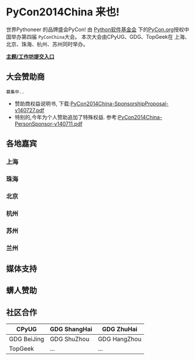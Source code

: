 # PyCon2014China 来也!

世界Pythoneer 的品牌盛会PyCon! 
由
[Python软件基金会](https://www.python.org/psf/about/)
下的[PyCon.org](http://PyCon.org)授权中国举办第四届
`PyConChina`大会。
本次大会由CPyUG、GDG、TopGeek在
上海、北京、珠海、杭州、苏州同时举办。 


**[主题/工作坊提交入口](proposals.md)**

## 大会赞助商

`募集中..`

- 赞助商权益说明书, 下载:[PyCon2014China-SponsorshipProposal-v140727.pdf](http://pyconcn.qiniudn.com/zoomquiet/res/PyCon2014China-SponsorshipProposal-v140727.pdf)
- 特别的,今年为个人赞助追加了特殊权益. 参考:[PyCon2014China-PersonSponsor-v140711.pdf](http://pyconcn.qiniudn.com/zoomquiet/res/PyCon2014China-PersonSponsor-v140711.pdf)

## 各地嘉宾

### 上海

### 珠海

### 北京

### 杭州

### 苏州

### 兰州


## 媒体支持

## 蠎人赞助

## 社区合作

CPyUG | GDG ShangHai | GDG ZhuHai
------------ | ------------- | ------------
GDG BeiJing | GDG ShuZhou  | GDG HangZhou
TopGeek | ...  | ...


 